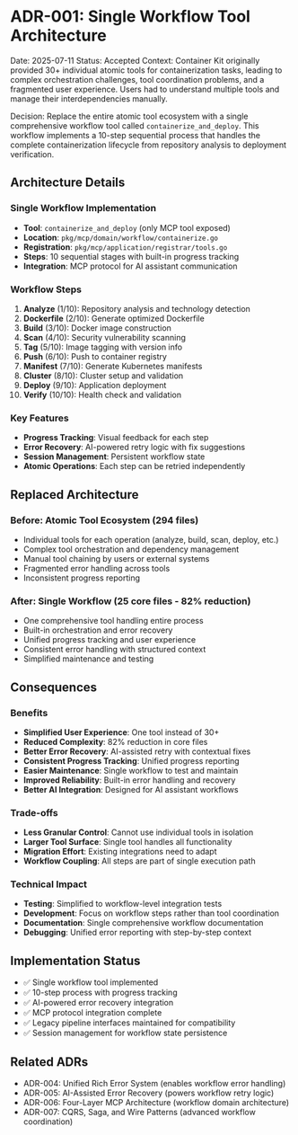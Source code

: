 # ADR-001: Single Workflow Tool Architecture

Date: 2025-07-11
Status: Accepted
Context: Container Kit originally provided 30+ individual atomic tools for containerization tasks, leading to complex orchestration challenges, tool coordination problems, and a fragmented user experience. Users had to understand multiple tools and manage their interdependencies manually.

Decision: Replace the entire atomic tool ecosystem with a single comprehensive workflow tool called `containerize_and_deploy`. This workflow implements a 10-step sequential process that handles the complete containerization lifecycle from repository analysis to deployment verification.

## Architecture Details

### Single Workflow Implementation
- **Tool**: `containerize_and_deploy` (only MCP tool exposed)
- **Location**: `pkg/mcp/domain/workflow/containerize.go`
- **Registration**: `pkg/mcp/application/registrar/tools.go` 
- **Steps**: 10 sequential stages with built-in progress tracking
- **Integration**: MCP protocol for AI assistant communication

### Workflow Steps
1. **Analyze** (1/10): Repository analysis and technology detection
2. **Dockerfile** (2/10): Generate optimized Dockerfile
3. **Build** (3/10): Docker image construction
4. **Scan** (4/10): Security vulnerability scanning
5. **Tag** (5/10): Image tagging with version info
6. **Push** (6/10): Push to container registry
7. **Manifest** (7/10): Generate Kubernetes manifests
8. **Cluster** (8/10): Cluster setup and validation
9. **Deploy** (9/10): Application deployment
10. **Verify** (10/10): Health check and validation

### Key Features
- **Progress Tracking**: Visual feedback for each step
- **Error Recovery**: AI-powered retry logic with fix suggestions
- **Session Management**: Persistent workflow state
- **Atomic Operations**: Each step can be retried independently

## Replaced Architecture

### Before: Atomic Tool Ecosystem (294 files)
- Individual tools for each operation (analyze, build, scan, deploy, etc.)
- Complex tool orchestration and dependency management
- Manual tool chaining by users or external systems
- Fragmented error handling across tools
- Inconsistent progress reporting

### After: Single Workflow (25 core files - 82% reduction)
- One comprehensive tool handling entire process
- Built-in orchestration and error recovery
- Unified progress tracking and user experience
- Consistent error handling with structured context
- Simplified maintenance and testing

## Consequences

### Benefits
- **Simplified User Experience**: One tool instead of 30+
- **Reduced Complexity**: 82% reduction in core files
- **Better Error Recovery**: AI-assisted retry with contextual fixes
- **Consistent Progress Tracking**: Unified progress reporting
- **Easier Maintenance**: Single workflow to test and maintain
- **Improved Reliability**: Built-in error handling and recovery
- **Better AI Integration**: Designed for AI assistant workflows

### Trade-offs
- **Less Granular Control**: Cannot use individual tools in isolation
- **Larger Tool Surface**: Single tool handles all functionality
- **Migration Effort**: Existing integrations need to adapt
- **Workflow Coupling**: All steps are part of single execution path

### Technical Impact
- **Testing**: Simplified to workflow-level integration tests
- **Development**: Focus on workflow steps rather than tool coordination
- **Documentation**: Single comprehensive workflow documentation
- **Debugging**: Unified error reporting with step-by-step context

## Implementation Status
- ✅ Single workflow tool implemented
- ✅ 10-step process with progress tracking
- ✅ AI-powered error recovery integration
- ✅ MCP protocol integration complete
- ✅ Legacy pipeline interfaces maintained for compatibility
- ✅ Session management for workflow state persistence

## Related ADRs
- ADR-004: Unified Rich Error System (enables workflow error handling)
- ADR-005: AI-Assisted Error Recovery (powers workflow retry logic)
- ADR-006: Four-Layer MCP Architecture (workflow domain architecture)
- ADR-007: CQRS, Saga, and Wire Patterns (advanced workflow coordination)